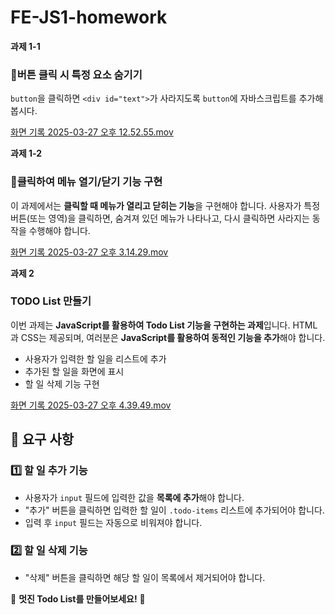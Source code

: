 # FE-JS1-homework

**과제 1-1**
### **📌버튼 클릭 시 특정 요소 숨기기**

`button`을 클릭하면 `<div id="text">`가 사라지도록 `button`에 자바스크립트를 추가해봅시다.

[화면 기록 2025-03-27 오후 12.52.55.mov](attachment:dbb3fd1d-abfe-4264-a4f1-5cf4eaf33448:화면_기록_2025-03-27_오후_12.52.55.mov)
    
**과제 1-2**
### **📌클릭하여 메뉴 열기/닫기 기능 구현**

이 과제에서는 **클릭할 때 메뉴가 열리고 닫히는 기능**을 구현해야 합니다. 사용자가 특정 버튼(또는 영역)을 클릭하면, 숨겨져 있던 메뉴가 나타나고, 다시 클릭하면 사라지는 동작을 수행해야 합니다.

[화면 기록 2025-03-27 오후 3.14.29.mov](attachment:496db0a3-9d2b-4885-97bc-2d9860bb0416:화면_기록_2025-03-27_오후_3.14.29.mov)


**과제 2**
### TODO List 만들기

이번 과제는 **JavaScript를 활용하여 Todo List 기능을 구현하는 과제**입니다. HTML과 CSS는 제공되며, 여러분은 **JavaScript를 활용하여 동적인 기능을 추가**해야 합니다.

- 사용자가 입력한 할 일을 리스트에 추가
- 추가된 할 일을 화면에 표시
- 할 일 삭제 기능 구현

[화면 기록 2025-03-27 오후 4.39.49.mov](attachment:d3f467ed-acd7-4407-be29-df3205f7f101:화면_기록_2025-03-27_오후_4.39.49.mov)

## 📌 **요구 사항**

### 1️⃣ **할 일 추가 기능**

- 사용자가 `input` 필드에 입력한 값을 **목록에 추가**해야 합니다.
- "추가" 버튼을 클릭하면 입력한 할 일이 `.todo-items` 리스트에 추가되어야 합니다.
- 입력 후 `input` 필드는 자동으로 비워져야 합니다.

### 2️⃣ **할 일 삭제 기능**

- "삭제" 버튼을 클릭하면 해당 할 일이 목록에서 제거되어야 합니다.

🚀 **멋진 Todo List를 만들어보세요!** 🚀
